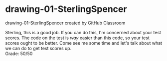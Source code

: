 # drawing-01-SterlingSpencer
drawing-01-SterlingSpencer created by GitHub Classroom   

Sterling, this is a good job.  If you can do this, I'm concerned about your test scores. The code on the test is *way* easier than this code, so your test scores ought to be better. Come see me some time and let's talk about what we can do to get test scores up.   
Grade: 50/50
